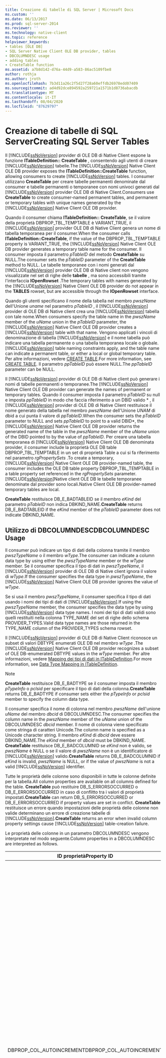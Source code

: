 ```yaml
---
title: Creazione di tabelle di SQL Server | Microsoft Docs
ms.custom: ''
ms.date: 06/13/2017
ms.prod: sql-server-2014
ms.reviewer: ''
ms.technology: native-client
ms.topic: reference
helpviewer_keywords:
- tables [OLE DB]
- SQL Server Native Client OLE DB provider, tables
- DBCOLUMNDESC usage
- adding tables
- CreateTable function
ms.assetid: a7b8d142-d76a-44d9-a583-86ac5109fbe8
author: rothja
ms.author: jroth
ms.openlocfilehash: 7b3d11a26c2f5d27f28a60effdb26978edd07409
ms.sourcegitcommit: ad4d92dce894592a259721a1571b1d8736abacdb
ms.translationtype: MT
ms.contentlocale: it-IT
ms.lasthandoff: 08/04/2020
ms.locfileid: "87629797"
---
```

# <a name="creating-sql-server-tables"></a><span data-ttu-id="2fa05-102">Creazione di tabelle di SQL Server</span><span class="sxs-lookup"><span data-stu-id="2fa05-102">Creating SQL Server Tables</span></span>
  <span data-ttu-id="2fa05-103">Il [!INCLUDE[ssNoVersion](../../includes/ssnoversion-md.md)] provider di OLE DB di Native Client espone la funzione **ITableDefinition:: CreateTable** , consentendo agli utenti di creare [!INCLUDE[ssNoVersion](../../includes/ssnoversion-md.md)] tabelle.</span><span class="sxs-lookup"><span data-stu-id="2fa05-103">The [!INCLUDE[ssNoVersion](../../includes/ssnoversion-md.md)] Native Client OLE DB provider exposes the **ITableDefinition::CreateTable** function, allowing consumers to create [!INCLUDE[ssNoVersion](../../includes/ssnoversion-md.md)] tables.</span></span> <span data-ttu-id="2fa05-104">I consumer utilizzano **CreateTable** per creare tabelle permanenti denominate dal consumer e tabelle permanenti o temporanee con nomi univoci generati dal [!INCLUDE[ssNoVersion](../../includes/ssnoversion-md.md)] provider OLE DB di Native Client.</span><span class="sxs-lookup"><span data-stu-id="2fa05-104">Consumers use **CreateTable** to create consumer-named permanent tables, and permanent or temporary tables with unique names generated by the [!INCLUDE[ssNoVersion](../../includes/ssnoversion-md.md)] Native Client OLE DB provider.</span></span>  
  
 <span data-ttu-id="2fa05-105">Quando il consumer chiama **ITableDefinition:: CreateTable**, se il valore della proprietà DBPROP_TBL_TEMPTABLE è VARIANT_TRUE, il [!INCLUDE[ssNoVersion](../../includes/ssnoversion-md.md)] provider OLE DB di Native Client genera un nome di tabella temporanea per il consumer.</span><span class="sxs-lookup"><span data-stu-id="2fa05-105">When the consumer calls **ITableDefinition::CreateTable**, if the value of the DBPROP_TBL_TEMPTABLE property is VARIANT_TRUE, the [!INCLUDE[ssNoVersion](../../includes/ssnoversion-md.md)] Native Client OLE DB provider generates a temporary table name for the consumer.</span></span> <span data-ttu-id="2fa05-106">Il consumer imposta il parametro *pTableID* del metodo **CreateTable** su NULL.</span><span class="sxs-lookup"><span data-stu-id="2fa05-106">The consumer sets the *pTableID* parameter of the **CreateTable** method to NULL.</span></span> <span data-ttu-id="2fa05-107">Le tabelle temporanee con i nomi generati dal [!INCLUDE[ssNoVersion](../../includes/ssnoversion-md.md)] provider OLE DB di Native client non vengono visualizzate nel set di righe delle **tabelle** , ma sono accessibili tramite l'interfaccia **IOpenRowset** .</span><span class="sxs-lookup"><span data-stu-id="2fa05-107">The temporary tables with names generated by the [!INCLUDE[ssNoVersion](../../includes/ssnoversion-md.md)] Native Client OLE DB provider do not appear in the **TABLES** rowset, but are accessible through the **IOpenRowset** interface.</span></span>  
  
 <span data-ttu-id="2fa05-108">Quando gli utenti specificano il nome della tabella nel membro *pwszName* dell'Unione *uname* nel parametro *pTableID* , il [!INCLUDE[ssNoVersion](../../includes/ssnoversion-md.md)] provider di OLE DB di Native client crea una [!INCLUDE[ssNoVersion](../../includes/ssnoversion-md.md)] tabella con tale nome.</span><span class="sxs-lookup"><span data-stu-id="2fa05-108">When consumers specify the table name in the *pwszName* member of the *uName* union in the *pTableID* parameter, the [!INCLUDE[ssNoVersion](../../includes/ssnoversion-md.md)] Native Client OLE DB provider creates a [!INCLUDE[ssNoVersion](../../includes/ssnoversion-md.md)] table with that name.</span></span> <span data-ttu-id="2fa05-109">Vengono applicati i vincoli di denominazione di tabella [!INCLUDE[ssNoVersion](../../includes/ssnoversion-md.md)] e il nome tabella può indicare una tabella permanente o una tabella temporanea locale o globale.</span><span class="sxs-lookup"><span data-stu-id="2fa05-109">[!INCLUDE[ssNoVersion](../../includes/ssnoversion-md.md)] table naming constraints apply, and the table name can indicate a permanent table, or either a local or global temporary table.</span></span> <span data-ttu-id="2fa05-110">Per altre informazioni, vedere [CREATE TABLE](/sql/t-sql/statements/create-table-transact-sql).</span><span class="sxs-lookup"><span data-stu-id="2fa05-110">For more information, see [CREATE TABLE](/sql/t-sql/statements/create-table-transact-sql).</span></span> <span data-ttu-id="2fa05-111">Il parametro *ppTableID* può essere NULL.</span><span class="sxs-lookup"><span data-stu-id="2fa05-111">The *ppTableID* parameter can be NULL.</span></span>  
  
 <span data-ttu-id="2fa05-112">Il [!INCLUDE[ssNoVersion](../../includes/ssnoversion-md.md)] provider di OLE DB di Native client può generare i nomi di tabelle permanenti o temporanee.</span><span class="sxs-lookup"><span data-stu-id="2fa05-112">The [!INCLUDE[ssNoVersion](../../includes/ssnoversion-md.md)] Native Client OLE DB provider can generate the names of permanent or temporary tables.</span></span> <span data-ttu-id="2fa05-113">Quando il consumer imposta il parametro *pTableID* su null e imposta *ppTableID* in modo che faccia riferimento a un DBID valido \* , il [!INCLUDE[ssNoVersion](../../includes/ssnoversion-md.md)] provider di OLE DB di Native Client restituisce il nome generato della tabella nel membro *pwszName* dell'Unione *UNAM* di dbid a cui punta il valore di *ppTableID*.</span><span class="sxs-lookup"><span data-stu-id="2fa05-113">When the consumer sets the *pTableID* parameter to NULL and sets *ppTableID* to point to a valid DBID\*, the [!INCLUDE[ssNoVersion](../../includes/ssnoversion-md.md)] Native Client OLE DB provider returns the generated name of the table in the *pwszName* member of the *uName* union of the DBID pointed to by the value of *ppTableID*.</span></span> <span data-ttu-id="2fa05-114">Per creare una tabella temporanea di [!INCLUDE[ssNoVersion](../../includes/ssnoversion-md.md)] Native Client OLE DB denominata provider, il consumer include la proprietà OLE DB table DBPROP_TBL_TEMPTABLE in un set di proprietà Table a cui si fa riferimento nel parametro *rgPropertySets* .</span><span class="sxs-lookup"><span data-stu-id="2fa05-114">To create a temporary, [!INCLUDE[ssNoVersion](../../includes/ssnoversion-md.md)] Native Client OLE DB provider-named table, the consumer includes the OLE DB table property DBPROP_TBL_TEMPTABLE in a table property set referenced in the *rgPropertySets* parameter.</span></span> [!INCLUDE[ssNoVersion](../../includes/ssnoversion-md.md)]<span data-ttu-id="2fa05-115">Native client OLE DB le tabelle temporanee denominate dal provider sono locali.</span><span class="sxs-lookup"><span data-stu-id="2fa05-115">Native Client OLE DB provider-named temporary tables are local.</span></span>  
  
 <span data-ttu-id="2fa05-116">**CreateTable** restituisce DB_E_BADTABLEID se il membro *eKind* del parametro *pTableID* non indica DBKIND_NAME.</span><span class="sxs-lookup"><span data-stu-id="2fa05-116">**CreateTable** returns DB_E_BADTABLEID if the *eKind* member of the *pTableID* parameter does not indicate DBKIND_NAME.</span></span>  
  
## <a name="dbcolumndesc-usage"></a><span data-ttu-id="2fa05-117">Utilizzo di DBCOLUMNDESC</span><span class="sxs-lookup"><span data-stu-id="2fa05-117">DBCOLUMNDESC Usage</span></span>  
 <span data-ttu-id="2fa05-118">Il consumer può indicare un tipo di dati della colonna tramite il membro *pwszTypeName* o il membro *wType*.</span><span class="sxs-lookup"><span data-stu-id="2fa05-118">The consumer can indicate a column data type by using either the *pwszTypeName* member or the *wType* member.</span></span> <span data-ttu-id="2fa05-119">Se il consumer specifica il tipo di dati in *pwszTypeName*, il [!INCLUDE[ssNoVersion](../../includes/ssnoversion-md.md)] provider di OLE DB di Native client ignora il valore di *wType*.</span><span class="sxs-lookup"><span data-stu-id="2fa05-119">If the consumer specifies the data type in *pwszTypeName*, the [!INCLUDE[ssNoVersion](../../includes/ssnoversion-md.md)] Native Client OLE DB provider ignores the value of *wType*.</span></span>  
  
 <span data-ttu-id="2fa05-120">Se si usa il membro *pwszTypeName*, il consumer specifica il tipo di dati usando i nomi dei tipi di dati di [!INCLUDE[ssNoVersion](../../includes/ssnoversion-md.md)].</span><span class="sxs-lookup"><span data-stu-id="2fa05-120">If using the *pwszTypeName* member, the consumer specifies the data type by using [!INCLUDE[ssNoVersion](../../includes/ssnoversion-md.md)] data type names.</span></span> <span data-ttu-id="2fa05-121">I nomi dei tipi di dati validi sono quelli restituiti nella colonna TYPE_NAME del set di righe dello schema PROVIDER_TYPES.</span><span class="sxs-lookup"><span data-stu-id="2fa05-121">Valid data type names are those returned in the TYPE_NAME column of the PROVIDER_TYPES schema rowset.</span></span>  
  
 <span data-ttu-id="2fa05-122">Il [!INCLUDE[ssNoVersion](../../includes/ssnoversion-md.md)] provider di OLE DB di Native Client riconosce un subset di valori DBTYPE enumerati OLE DB nel membro *wType* .</span><span class="sxs-lookup"><span data-stu-id="2fa05-122">The [!INCLUDE[ssNoVersion](../../includes/ssnoversion-md.md)] Native Client OLE DB provider recognizes a subset of OLE DB-enumerated DBTYPE values in the *wType* member.</span></span> <span data-ttu-id="2fa05-123">Per altre informazioni, vedere [Mapping dei tipi di dati in ITableDefinition](../../relational-databases/native-client-ole-db-data-types/data-type-mapping-in-itabledefinition.md).</span><span class="sxs-lookup"><span data-stu-id="2fa05-123">For more information, see [Data Type Mapping in ITableDefinition](../../relational-databases/native-client-ole-db-data-types/data-type-mapping-in-itabledefinition.md).</span></span>  
  
> [!NOTE]  
>  <span data-ttu-id="2fa05-124">**CreateTable** restituisce DB_E_BADTYPE se il consumer imposta il membro *pTypeInfo* o *pclsid* per specificare il tipo di dati della colonna.</span><span class="sxs-lookup"><span data-stu-id="2fa05-124">**CreateTable** returns DB_E_BADTYPE if consumer sets either the *pTypeInfo* or *pclsid* member to specify the column data type.</span></span>  
  
 <span data-ttu-id="2fa05-125">Il consumer specifica il nome di colonna nel membro *pwszName* dell'unione *uName* del membro *dbcid* di DBCOLUMNDESC.</span><span class="sxs-lookup"><span data-stu-id="2fa05-125">The consumer specifies the column name in the *pwszName* member of the *uName* union of the DBCOLUMNDESC *dbcid* member.</span></span> <span data-ttu-id="2fa05-126">Il nome di colonna viene specificato come stringa di caratteri Unicode.</span><span class="sxs-lookup"><span data-stu-id="2fa05-126">The column name is specified as a Unicode character string.</span></span> <span data-ttu-id="2fa05-127">Il membro *eKind* di *dbcid* deve essere DBKIND_NAME.</span><span class="sxs-lookup"><span data-stu-id="2fa05-127">The *eKind* member of *dbcid* must be DBKIND_NAME.</span></span> <span data-ttu-id="2fa05-128">**CreateTable** restituisce DB_E_BADCOLUMNID se *eKind* non è valido, se *pwszName* è NULL o se il valore di *pwszName* non è un identificatore di [!INCLUDE[ssNoVersion](../../includes/ssnoversion-md.md)] valido.</span><span class="sxs-lookup"><span data-stu-id="2fa05-128">**CreateTable** returns DB_E_BADCOLUMNID if *eKind* is invalid, *pwszName* is NULL, or if the value of *pwszName* is not a valid [!INCLUDE[ssNoVersion](../../includes/ssnoversion-md.md)] identifier.</span></span>  
  
 <span data-ttu-id="2fa05-129">Tutte le proprietà delle colonne sono disponibili in tutte le colonne definite per la tabella.</span><span class="sxs-lookup"><span data-stu-id="2fa05-129">All column properties are available on all columns defined for the table.</span></span> <span data-ttu-id="2fa05-130">**CreateTable** può restituire DB_S_ERRORSOCCURRED o DB_E_ERRORSOCCURRED in caso di conflitto tra i valori di proprietà impostati.</span><span class="sxs-lookup"><span data-stu-id="2fa05-130">**CreateTable** can return DB_S_ERRORSOCCURRED or DB_E_ERRORSOCCURRED if property values are set in conflict.</span></span> <span data-ttu-id="2fa05-131">**CreateTable** restituisce un errore quando impostazioni delle proprietà delle colonne non valide determinano un errore di creazione tabelle di [!INCLUDE[ssNoVersion](../../includes/ssnoversion-md.md)].</span><span class="sxs-lookup"><span data-stu-id="2fa05-131">**CreateTable** returns an error when invalid column property settings cause [!INCLUDE[ssNoVersion](../../includes/ssnoversion-md.md)] table-creation failure.</span></span>  
  
 <span data-ttu-id="2fa05-132">Le proprietà delle colonne in un parametro DBCOLUMNDESC vengono interpretate nel modo seguente.</span><span class="sxs-lookup"><span data-stu-id="2fa05-132">Column properties in a DBCOLUMNDESC are interpreted as follows.</span></span>  
  
|<span data-ttu-id="2fa05-133">ID proprietà</span><span class="sxs-lookup"><span data-stu-id="2fa05-133">Property ID</span></span>|<span data-ttu-id="2fa05-134">Descrizione</span><span class="sxs-lookup"><span data-stu-id="2fa05-134">Description</span></span>|  
|-----------------|-----------------|  
|<span data-ttu-id="2fa05-135">DBPROP_COL_AUTOINCREMENT</span><span class="sxs-lookup"><span data-stu-id="2fa05-135">DBPROP_COL_AUTOINCREMENT</span></span>|<span data-ttu-id="2fa05-136">R/W (L/S): Lettura/Scrittura</span><span class="sxs-lookup"><span data-stu-id="2fa05-136">R/W: Read/write</span></span><br /><br /> <span data-ttu-id="2fa05-137">Impostazione predefinita: VARIANT_FALSE Descrizione: imposta la proprietà Identity nella colonna creata.</span><span class="sxs-lookup"><span data-stu-id="2fa05-137">Default: VARIANT_FALSE Description: Sets the identity property on the column created.</span></span> <span data-ttu-id="2fa05-138">Per [!INCLUDE[ssNoVersion](../../includes/ssnoversion-md.md)], la proprietà Identity è valida per una singola colonna all'interno di una tabella.</span><span class="sxs-lookup"><span data-stu-id="2fa05-138">For [!INCLUDE[ssNoVersion](../../includes/ssnoversion-md.md)], the identity property is valid for a single column within a table.</span></span> <span data-ttu-id="2fa05-139">Se si imposta la proprietà su VARIANT_TRUE per più di una singola colonna, viene generato un errore quando il [!INCLUDE[ssNoVersion](../../includes/ssnoversion-md.md)] provider OLE DB di Native client tenta di creare la tabella nel server.</span><span class="sxs-lookup"><span data-stu-id="2fa05-139">Setting the property to VARIANT_TRUE for more than a single column generates an error when the [!INCLUDE[ssNoVersion](../../includes/ssnoversion-md.md)] Native Client OLE DB provider attempts to create the table on the server.</span></span><br /><br /> <span data-ttu-id="2fa05-140">La proprietà Identity di [!INCLUDE[ssNoVersion](../../includes/ssnoversion-md.md)] è valida solo per i tipi **integer**, **numeric** e **decimal** quando la scala è 0.</span><span class="sxs-lookup"><span data-stu-id="2fa05-140">The [!INCLUDE[ssNoVersion](../../includes/ssnoversion-md.md)] identity property is only valid for the **integer**, **numeric**, and **decimal** types when the scale is 0.</span></span> <span data-ttu-id="2fa05-141">Se si imposta la proprietà su VARIANT_TRUE su una colonna di qualsiasi altro tipo di dati, viene generato un errore quando il [!INCLUDE[ssNoVersion](../../includes/ssnoversion-md.md)] provider OLE DB di Native client tenta di creare la tabella nel server.</span><span class="sxs-lookup"><span data-stu-id="2fa05-141">Setting the property to VARIANT_TRUE on a column of any other data type generates an error when the [!INCLUDE[ssNoVersion](../../includes/ssnoversion-md.md)] Native Client OLE DB provider attempts to create the table on the server.</span></span><br /><br /> <span data-ttu-id="2fa05-142">Il [!INCLUDE[ssNoVersion](../../includes/ssnoversion-md.md)] provider di OLE DB di Native Client restituisce DB_S_ERRORSOCCURRED quando DBPROP_COL_AUTOINCREMENT e DBPROP_COL_NULLABLE sono entrambi VARIANT_TRUE e il *dwOption* di DBPROP_COL_NULLABLE non è DBPROPOPTIONS_REQUIRED.</span><span class="sxs-lookup"><span data-stu-id="2fa05-142">The [!INCLUDE[ssNoVersion](../../includes/ssnoversion-md.md)] Native Client OLE DB provider returns DB_S_ERRORSOCCURRED when DBPROP_COL_AUTOINCREMENT and DBPROP_COL_NULLABLE are both VARIANT_TRUE and the *dwOption* of DBPROP_COL_NULLABLE is not DBPROPOPTIONS_REQUIRED.</span></span> <span data-ttu-id="2fa05-143">DB_E_ERRORSOCCURRED viene restituito quando DBPROP_COL_AUTOINCREMENT e DBPROP_COL_NULLABLE sono entrambe VARIANT_TRUE e il membro *dwOption* di DBPROP_COL_NULLABLE è uguale a DBPROPOPTIONS_REQUIRED.</span><span class="sxs-lookup"><span data-stu-id="2fa05-143">DB_E_ERRORSOCCURRED is returned when DBPROP_COL_AUTOINCREMENT and DBPROP_COL_NULLABLE are both VARIANT_TRUE and the *dwOption* of DBPROP_COL_NULLABLE equals DBPROPOPTIONS_REQUIRED.</span></span> <span data-ttu-id="2fa05-144">La colonna viene definita con la proprietà Identity di [!INCLUDE[ssNoVersion](../../includes/ssnoversion-md.md)] e il membro *dwStatus* di DBPROP_COL_NULLABLE viene impostato su DBPROPSTATUS_CONFLICTING.</span><span class="sxs-lookup"><span data-stu-id="2fa05-144">The column is defined with the [!INCLUDE[ssNoVersion](../../includes/ssnoversion-md.md)] identity property and the DBPROP_COL_NULLABLE *dwStatus* member is set to DBPROPSTATUS_CONFLICTING.</span></span>|  
|<span data-ttu-id="2fa05-145">DBPROP_COL_DEFAULT</span><span class="sxs-lookup"><span data-stu-id="2fa05-145">DBPROP_COL_DEFAULT</span></span>|<span data-ttu-id="2fa05-146">R/W (L/S): Lettura/Scrittura</span><span class="sxs-lookup"><span data-stu-id="2fa05-146">R/W: Read/write</span></span><br /><br /> <span data-ttu-id="2fa05-147">Impostazione predefinita: nessuna</span><span class="sxs-lookup"><span data-stu-id="2fa05-147">Default: None</span></span><br /><br /> <span data-ttu-id="2fa05-148">Descrizione: crea un vincolo DEFAULT di [!INCLUDE[ssNoVersion](../../includes/ssnoversion-md.md)] per la colonna.</span><span class="sxs-lookup"><span data-stu-id="2fa05-148">Description: Creates a [!INCLUDE[ssNoVersion](../../includes/ssnoversion-md.md)] DEFAULT constraint for the column.</span></span><br /><br /> <span data-ttu-id="2fa05-149">Il membro *vValue* di DBPROP può essere uno qualsiasi di diversi tipi.</span><span class="sxs-lookup"><span data-stu-id="2fa05-149">The *vValue* DBPROP member can be any of a number of types.</span></span> <span data-ttu-id="2fa05-150">Il membro *vValue.vt* deve specificare un tipo compatibile con il tipo di dati della colonna.</span><span class="sxs-lookup"><span data-stu-id="2fa05-150">The *vValue.vt* member should specify a type compatible with the data type of the column.</span></span> <span data-ttu-id="2fa05-151">La definizione di BSTR N/A come valore predefinito per una colonna definita come DBTYPE_WSTR rappresenta una corrispondenza compatibile.</span><span class="sxs-lookup"><span data-stu-id="2fa05-151">For example, defining BSTR N/A as the default value for a column defined as DBTYPE_WSTR is a compatible match.</span></span> <span data-ttu-id="2fa05-152">La definizione dello stesso valore predefinito in una colonna definita come DBTYPE_R8 genera un errore quando il [!INCLUDE[ssNoVersion](../../includes/ssnoversion-md.md)] provider OLE DB di Native client tenta di creare la tabella nel server.</span><span class="sxs-lookup"><span data-stu-id="2fa05-152">Defining the same default on a column defined as DBTYPE_R8 generates an error when the [!INCLUDE[ssNoVersion](../../includes/ssnoversion-md.md)] Native Client OLE DB provider attempts to create the table on the server.</span></span>|  
|<span data-ttu-id="2fa05-153">DBPROP_COL_DESCRIPTION</span><span class="sxs-lookup"><span data-stu-id="2fa05-153">DBPROP_COL_DESCRIPTION</span></span>|<span data-ttu-id="2fa05-154">R/W (L/S): Lettura/Scrittura</span><span class="sxs-lookup"><span data-stu-id="2fa05-154">R/W: Read/write</span></span><br /><br /> <span data-ttu-id="2fa05-155">Impostazione predefinita: nessuna</span><span class="sxs-lookup"><span data-stu-id="2fa05-155">Default: None</span></span><br /><br /> <span data-ttu-id="2fa05-156">Descrizione: la proprietà della colonna DBPROP_COL_DESCRIPTION non è implementata dal [!INCLUDE[ssNoVersion](../../includes/ssnoversion-md.md)] provider OLE DB di Native Client.</span><span class="sxs-lookup"><span data-stu-id="2fa05-156">Description: The DBPROP_COL_DESCRIPTION column property is not implemented by the [!INCLUDE[ssNoVersion](../../includes/ssnoversion-md.md)] Native Client OLE DB provider.</span></span><br /><br /> <span data-ttu-id="2fa05-157">Il membro *dwStatus* della struttura DBPROP restituisce DBPROPSTATUS_NOTSUPPORTED quando il consumer tenta di scrivere il valore della proprietà.</span><span class="sxs-lookup"><span data-stu-id="2fa05-157">The *dwStatus* member of the DBPROP structure returns DBPROPSTATUS_NOTSUPPORTED when the consumer attempts to write the property value.</span></span><br /><br /> <span data-ttu-id="2fa05-158">L'impostazione della proprietà non costituisce un errore irreversibile per il [!INCLUDE[ssNoVersion](../../includes/ssnoversion-md.md)] provider di OLE DB di Native Client.</span><span class="sxs-lookup"><span data-stu-id="2fa05-158">Setting the property does not constitute a fatal error for the [!INCLUDE[ssNoVersion](../../includes/ssnoversion-md.md)] Native Client OLE DB provider.</span></span> <span data-ttu-id="2fa05-159">Se tutti gli altri valori di parametro sono validi, viene creata la tabella di [!INCLUDE[ssNoVersion](../../includes/ssnoversion-md.md)].</span><span class="sxs-lookup"><span data-stu-id="2fa05-159">If all other parameter values are valid, the [!INCLUDE[ssNoVersion](../../includes/ssnoversion-md.md)] table is created.</span></span>|  
|<span data-ttu-id="2fa05-160">DBPROP_COL_FIXEDLENGTH</span><span class="sxs-lookup"><span data-stu-id="2fa05-160">DBPROP_COL_FIXEDLENGTH</span></span>|<span data-ttu-id="2fa05-161">R/W (L/S): Lettura/Scrittura</span><span class="sxs-lookup"><span data-stu-id="2fa05-161">R/W: Read/write</span></span><br /><br /> <span data-ttu-id="2fa05-162">Predefinito: VARIANT_FALSE</span><span class="sxs-lookup"><span data-stu-id="2fa05-162">Default: VARIANT_FALSE</span></span><br /><br /> <span data-ttu-id="2fa05-163">Descrizione: il [!INCLUDE[ssNoVersion](../../includes/ssnoversion-md.md)] provider di OLE DB di Native client utilizza DBPROP_COL_FIXEDLENGTH per determinare il mapping dei tipi di dati quando il consumer definisce il tipo di dati di una colonna utilizzando il membro *WTYPE* di DBCOLUMNDESC.</span><span class="sxs-lookup"><span data-stu-id="2fa05-163">Description: The [!INCLUDE[ssNoVersion](../../includes/ssnoversion-md.md)] Native Client OLE DB provider uses DBPROP_COL_FIXEDLENGTH to determine data type-mapping when the consumer defines a column's data type by using the *wType* member of the DBCOLUMNDESC.</span></span> <span data-ttu-id="2fa05-164">Per altre informazioni, vedere [Mapping dei tipi di dati in ITableDefinition](../../relational-databases/native-client-ole-db-data-types/data-type-mapping-in-itabledefinition.md).</span><span class="sxs-lookup"><span data-stu-id="2fa05-164">For more information, see [Data Type Mapping in ITableDefinition](../../relational-databases/native-client-ole-db-data-types/data-type-mapping-in-itabledefinition.md).</span></span>|  
|<span data-ttu-id="2fa05-165">DBPROP_COL_NULLABLE</span><span class="sxs-lookup"><span data-stu-id="2fa05-165">DBPROP_COL_NULLABLE</span></span>|<span data-ttu-id="2fa05-166">R/W (L/S): Lettura/Scrittura</span><span class="sxs-lookup"><span data-stu-id="2fa05-166">R/W: Read/write</span></span><br /><br /> <span data-ttu-id="2fa05-167">Impostazione predefinita: nessuna</span><span class="sxs-lookup"><span data-stu-id="2fa05-167">Default: None</span></span><br /><br /> <span data-ttu-id="2fa05-168">Descrizione: quando si crea la tabella, il [!INCLUDE[ssNoVersion](../../includes/ssnoversion-md.md)] provider di OLE DB di Native client indica se la colonna deve accettare valori null se la proprietà è impostata.</span><span class="sxs-lookup"><span data-stu-id="2fa05-168">Description: When creating the table, the [!INCLUDE[ssNoVersion](../../includes/ssnoversion-md.md)] Native Client OLE DB provider indicates whether the column should accept null values if the property is set.</span></span> <span data-ttu-id="2fa05-169">Quando la proprietà non è impostata, la possibilità di accettare valori NULL per la colonna è determinata dall'opzione di database predefinita ANSI_NULLS di [!INCLUDE[ssNoVersion](../../includes/ssnoversion-md.md)].</span><span class="sxs-lookup"><span data-stu-id="2fa05-169">When the property is not set, the ability of the column to accept NULL as a value is determined by the [!INCLUDE[ssNoVersion](../../includes/ssnoversion-md.md)] ANSI_NULLS default database option.</span></span><br /><br /> <span data-ttu-id="2fa05-170">Il [!INCLUDE[ssNoVersion](../../includes/ssnoversion-md.md)] provider di OLE DB di Native Client è un provider conforme a ISO.</span><span class="sxs-lookup"><span data-stu-id="2fa05-170">The [!INCLUDE[ssNoVersion](../../includes/ssnoversion-md.md)] Native Client OLE DB provider is an ISO-compliant provider.</span></span> <span data-ttu-id="2fa05-171">Le sessioni connesse adottano comportamenti ISO.</span><span class="sxs-lookup"><span data-stu-id="2fa05-171">Connected sessions exhibit ISO behaviors.</span></span> <span data-ttu-id="2fa05-172">Se il consumer non imposta DBPROP_COL_NULLABLE, le colonne accettano valori Null.</span><span class="sxs-lookup"><span data-stu-id="2fa05-172">If the consumer does not set DBPROP_COL_NULLABLE, columns accept null values.</span></span>|  
|<span data-ttu-id="2fa05-173">DBPROP_COL_PRIMARYKEY</span><span class="sxs-lookup"><span data-stu-id="2fa05-173">DBPROP_COL_PRIMARYKEY</span></span>|<span data-ttu-id="2fa05-174">R/W (L/S): Lettura/Scrittura</span><span class="sxs-lookup"><span data-stu-id="2fa05-174">R/W: Read/write</span></span><br /><br /> <span data-ttu-id="2fa05-175">Impostazione predefinita: VARIANT_FALSE Descrizione: quando VARIANT_TRUE, il [!INCLUDE[ssNoVersion](../../includes/ssnoversion-md.md)] provider di OLE DB di Native client crea la colonna con un vincolo PRIMARY KEY.</span><span class="sxs-lookup"><span data-stu-id="2fa05-175">Default: VARIANT_FALSE Description: When VARIANT_TRUE, the [!INCLUDE[ssNoVersion](../../includes/ssnoversion-md.md)] Native Client OLE DB provider creates the column with a PRIMARY KEY constraint.</span></span><br /><br /> <span data-ttu-id="2fa05-176">Se definita come proprietà della colonna, solo una singola colonna può determinare il vincolo.</span><span class="sxs-lookup"><span data-stu-id="2fa05-176">When defined as a column property, only a single column can determine the constraint.</span></span> <span data-ttu-id="2fa05-177">L'impostazione della proprietà VARIANT_TRUE per più di una singola colonna restituisce un errore quando il [!INCLUDE[ssNoVersion](../../includes/ssnoversion-md.md)] provider di OLE DB di Native client tenta di creare la [!INCLUDE[ssNoVersion](../../includes/ssnoversion-md.md)] tabella.</span><span class="sxs-lookup"><span data-stu-id="2fa05-177">Setting the property VARIANT_TRUE for more than a single column returns an error when the [!INCLUDE[ssNoVersion](../../includes/ssnoversion-md.md)] Native Client OLE DB provider attempts to create the [!INCLUDE[ssNoVersion](../../includes/ssnoversion-md.md)] table.</span></span><br /><br /> <span data-ttu-id="2fa05-178">Nota: il consumer può usare **IIndexDefinition::CreateIndex** per creare un vincolo PRIMARY KEY in due o più colonne.</span><span class="sxs-lookup"><span data-stu-id="2fa05-178">Note: The consumer can use **IIndexDefinition::CreateIndex** to create a PRIMARY KEY constraint on two or more columns.</span></span><br /><br /> <span data-ttu-id="2fa05-179">Il [!INCLUDE[ssNoVersion](../../includes/ssnoversion-md.md)] provider di OLE DB di Native Client restituisce DB_S_ERRORSOCCURRED quando DBPROP_COL_PRIMARYKEY e DBPROP_COL_UNIQUE sono entrambi VARIANT_TRUE e il *dwOption* di DBPROP_COL_UNIQUE non è DBPROPOPTIONS_REQUIRED.</span><span class="sxs-lookup"><span data-stu-id="2fa05-179">The [!INCLUDE[ssNoVersion](../../includes/ssnoversion-md.md)] Native Client OLE DB provider returns DB_S_ERRORSOCCURRED when DBPROP_COL_PRIMARYKEY and DBPROP_COL_UNIQUE are both VARIANT_TRUE and the *dwOption* of DBPROP_COL_UNIQUE is not DBPROPOPTIONS_REQUIRED.</span></span><br /><br /> <span data-ttu-id="2fa05-180">DB_E_ERRORSOCCURRED viene restituito quando DBPROP_COL_PRIMARYKEY e DBPROP_COL_UNIQUE sono entrambe VARIANT_TRUE e il membro *dwOption* di DBPROP_COL_UNIQUE è uguale a DBPROPOPTIONS_REQUIRED.</span><span class="sxs-lookup"><span data-stu-id="2fa05-180">DB_E_ERRORSOCCURRED is returned when DBPROP_COL_PRIMARYKEY and DBPROP_COL_UNIQUE are both VARIANT_TRUE and the *dwOption* of DBPROP_COL_UNIQUE equals DBPROPOPTIONS_REQUIRED.</span></span> <span data-ttu-id="2fa05-181">La colonna viene definita con la proprietà Identity di [!INCLUDE[ssNoVersion](../../includes/ssnoversion-md.md)] e il membro *dwStatus* di DBPROP_COL_PRIMARYKEY viene impostato su DBPROPSTATUS_CONFLICTING.</span><span class="sxs-lookup"><span data-stu-id="2fa05-181">The column is defined with the [!INCLUDE[ssNoVersion](../../includes/ssnoversion-md.md)] identity property and the DBPROP_COL_PRIMARYKEY *dwStatus* member is set to DBPROPSTATUS_CONFLICTING.</span></span><br /><br /> <span data-ttu-id="2fa05-182">Il [!INCLUDE[ssNoVersion](../../includes/ssnoversion-md.md)] provider di OLE DB di Native Client restituisce un errore quando DBPROP_COL_PRIMARYKEY e DBPROP_COL_NULLABLE sono entrambi VARIANT_TRUE.</span><span class="sxs-lookup"><span data-stu-id="2fa05-182">The [!INCLUDE[ssNoVersion](../../includes/ssnoversion-md.md)] Native Client OLE DB provider returns an error when DBPROP_COL_PRIMARYKEY and DBPROP_COL_NULLABLE are both VARIANT_TRUE.</span></span><br /><br /> <span data-ttu-id="2fa05-183">Il [!INCLUDE[ssNoVersion](../../includes/ssnoversion-md.md)] provider di OLE DB di Native Client restituisce un errore da [!INCLUDE[ssNoVersion](../../includes/ssnoversion-md.md)] quando il consumer tenta di creare un vincolo PRIMARY KEY in una colonna con tipo di dati non valido [!INCLUDE[ssNoVersion](../../includes/ssnoversion-md.md)] .</span><span class="sxs-lookup"><span data-stu-id="2fa05-183">The [!INCLUDE[ssNoVersion](../../includes/ssnoversion-md.md)] Native Client OLE DB provider returns an error from [!INCLUDE[ssNoVersion](../../includes/ssnoversion-md.md)] when the consumer attempts to create a PRIMARY KEY constraint on a column of invalid [!INCLUDE[ssNoVersion](../../includes/ssnoversion-md.md)] data type.</span></span> <span data-ttu-id="2fa05-184">Non è possibile definire vincoli PRIMARY KEY in colonne create con i tipi di dati **bit**, **text**, **ntext** e **image** di [!INCLUDE[ssNoVersion](../../includes/ssnoversion-md.md)].</span><span class="sxs-lookup"><span data-stu-id="2fa05-184">PRIMARY KEY constraints cannot be defined on columns created with the [!INCLUDE[ssNoVersion](../../includes/ssnoversion-md.md)] data types **bit**, **text**, **ntext**, and **image**.</span></span>|  
|<span data-ttu-id="2fa05-185">DBPROP_COL_UNIQUE</span><span class="sxs-lookup"><span data-stu-id="2fa05-185">DBPROP_COL_UNIQUE</span></span>|<span data-ttu-id="2fa05-186">R/W (L/S): Lettura/Scrittura</span><span class="sxs-lookup"><span data-stu-id="2fa05-186">R/W: Read/write</span></span><br /><br /> <span data-ttu-id="2fa05-187">Impostazione predefinita: VARIANT_FALSE Descrizione: applica un vincolo UNIQUE di [!INCLUDE[ssNoVersion](../../includes/ssnoversion-md.md)] alla colonna.</span><span class="sxs-lookup"><span data-stu-id="2fa05-187">Default: VARIANT_FALSE Description: Applies a [!INCLUDE[ssNoVersion](../../includes/ssnoversion-md.md)] UNIQUE constraint to the column.</span></span><br /><br /> <span data-ttu-id="2fa05-188">Se è definita come proprietà della colonna, il vincolo viene applicato solo a una singola colonna.</span><span class="sxs-lookup"><span data-stu-id="2fa05-188">When defined as a column property, the constraint is applied on a single column only.</span></span> <span data-ttu-id="2fa05-189">Il consumer può usare **IIndexDefinition::CreateIndex** per applicare un vincolo UNIQUE nei valori combinati di due o più colonne.</span><span class="sxs-lookup"><span data-stu-id="2fa05-189">The consumer can use **IIndexDefinition::CreateIndex** to apply a UNIQUE constraint on the combined values of two or more columns.</span></span><br /><br /> <span data-ttu-id="2fa05-190">Il [!INCLUDE[ssNoVersion](../../includes/ssnoversion-md.md)] provider di OLE DB di Native Client restituisce DB_S_ERRORSOCCURRED quando DBPROP_COL_PRIMARYKEY e DBPROP_COL_UNIQUE sono entrambi VARIANT_TRUE e *dwOption* non è DBPROPOPTIONS_REQUIRED.</span><span class="sxs-lookup"><span data-stu-id="2fa05-190">The [!INCLUDE[ssNoVersion](../../includes/ssnoversion-md.md)] Native Client OLE DB provider returns DB_S_ERRORSOCCURRED when DBPROP_COL_PRIMARYKEY and DBPROP_COL_UNIQUE are both VARIANT_TRUE and *dwOption* is not DBPROPOPTIONS_REQUIRED.</span></span><br /><br /> <span data-ttu-id="2fa05-191">DB_E_ERRORSOCCURRED viene restituito quando DBPROP_COL_PRIMARYKEY e DBPROP_COL_UNIQUE sono entrambe VARIANT_TRUE e *dwOption* è uguale a DBPROPOPTIONS_REQUIRED.</span><span class="sxs-lookup"><span data-stu-id="2fa05-191">DB_E_ERRORSOCCURRED is returned when DBPROP_COL_PRIMARYKEY and DBPROP_COL_UNIQUE are both VARIANT_TRUE and *dwOption* equals DBPROPOPTIONS_REQUIRED.</span></span> <span data-ttu-id="2fa05-192">La colonna viene definita con la proprietà Identity di [!INCLUDE[ssNoVersion](../../includes/ssnoversion-md.md)] e il membro *dwStatus* di DBPROP_COL_PRIMARYKEY viene impostato su DBPROPSTATUS_CONFLICTING.</span><span class="sxs-lookup"><span data-stu-id="2fa05-192">The column is defined with the [!INCLUDE[ssNoVersion](../../includes/ssnoversion-md.md)] identity property and the DBPROP_COL_PRIMARYKEY *dwStatus* member is set to DBPROPSTATUS_CONFLICTING.</span></span><br /><br /> <span data-ttu-id="2fa05-193">Il [!INCLUDE[ssNoVersion](../../includes/ssnoversion-md.md)] provider di OLE DB di Native Client restituisce DB_S_ERRORSOCCURRED quando DBPROP_COL_NULLABLE e DBPROP_COL_UNIQUE sono entrambi VARIANT_TRUE e *dwOption* non è DBPROPOPTIONS_REQUIRED.</span><span class="sxs-lookup"><span data-stu-id="2fa05-193">The [!INCLUDE[ssNoVersion](../../includes/ssnoversion-md.md)] Native Client OLE DB provider returns DB_S_ERRORSOCCURRED when DBPROP_COL_NULLABLE and DBPROP_COL_UNIQUE are both VARIANT_TRUE and *dwOption* is not DBPROPOPTIONS_REQUIRED.</span></span><br /><br /> <span data-ttu-id="2fa05-194">DB_E_ERRORSOCCURRED viene restituito quando DBPROP_COL_NULLABLE e DBPROP_COL_UNIQUE sono entrambe VARIANT_TRUE e *dwOption* è uguale a DBPROPOPTIONS_REQUIRED.</span><span class="sxs-lookup"><span data-stu-id="2fa05-194">DB_E_ERRORSOCCURRED is returned when DBPROP_COL_NULLABLE and DBPROP_COL_UNIQUE are both VARIANT_TRUE and *dwOption* equals DBPROPOPTIONS_REQUIRED.</span></span> <span data-ttu-id="2fa05-195">La colonna viene definita con la proprietà Identity di [!INCLUDE[ssNoVersion](../../includes/ssnoversion-md.md)] e il membro *dwStatus* di DBPROP_COL_NULLABLE viene impostato su DBPROPSTATUS_CONFLICTING.</span><span class="sxs-lookup"><span data-stu-id="2fa05-195">The column is defined with the [!INCLUDE[ssNoVersion](../../includes/ssnoversion-md.md)] identity property and the DBPROP_COL_NULLABLE *dwStatus* member is set to DBPROPSTATUS_CONFLICTING.</span></span><br /><br /> <span data-ttu-id="2fa05-196">Il [!INCLUDE[ssNoVersion](../../includes/ssnoversion-md.md)] provider di OLE DB di Native Client restituisce un errore da [!INCLUDE[ssNoVersion](../../includes/ssnoversion-md.md)] quando il consumer tenta di creare un vincolo UNIQUE in una colonna con tipo di dati non valido [!INCLUDE[ssNoVersion](../../includes/ssnoversion-md.md)] .</span><span class="sxs-lookup"><span data-stu-id="2fa05-196">The [!INCLUDE[ssNoVersion](../../includes/ssnoversion-md.md)] Native Client OLE DB provider returns an error from [!INCLUDE[ssNoVersion](../../includes/ssnoversion-md.md)] when the consumer attempts to create a UNIQUE constraint on a column of invalid [!INCLUDE[ssNoVersion](../../includes/ssnoversion-md.md)] data type.</span></span> <span data-ttu-id="2fa05-197">Non è possibile definire vincoli UNIQUE in colonne create con il tipo di dati  **bit** di [!INCLUDE[ssNoVersion](../../includes/ssnoversion-md.md)].</span><span class="sxs-lookup"><span data-stu-id="2fa05-197">UNIQUE constraints cannot be defined on columns created with the [!INCLUDE[ssNoVersion](../../includes/ssnoversion-md.md)] **bit** data type.</span></span>|  
  
 <span data-ttu-id="2fa05-198">Quando il consumer chiama **ITableDefinition:: CreateTable**, il [!INCLUDE[ssNoVersion](../../includes/ssnoversion-md.md)] provider di OLE DB di Native Client interpreta le proprietà della tabella come indicato di seguito.</span><span class="sxs-lookup"><span data-stu-id="2fa05-198">When the consumer calls **ITableDefinition::CreateTable**, the [!INCLUDE[ssNoVersion](../../includes/ssnoversion-md.md)] Native Client OLE DB provider interprets table properties as follows.</span></span>  
  
|<span data-ttu-id="2fa05-199">ID proprietà</span><span class="sxs-lookup"><span data-stu-id="2fa05-199">Property ID</span></span>|<span data-ttu-id="2fa05-200">Descrizione</span><span class="sxs-lookup"><span data-stu-id="2fa05-200">Description</span></span>|  
|-----------------|-----------------|  
|<span data-ttu-id="2fa05-201">DBPROP_TBL_TEMPTABLE</span><span class="sxs-lookup"><span data-stu-id="2fa05-201">DBPROP_TBL_TEMPTABLE</span></span>|<span data-ttu-id="2fa05-202">R/W (L/S): Lettura/Scrittura</span><span class="sxs-lookup"><span data-stu-id="2fa05-202">R/W: Read/write</span></span><br /><br /> <span data-ttu-id="2fa05-203">Impostazione predefinita: VARIANT_FALSE Descrizione: per impostazione predefinita, il [!INCLUDE[ssNoVersion](../../includes/ssnoversion-md.md)] provider OLE DB di Native client crea tabelle denominate dal consumer.</span><span class="sxs-lookup"><span data-stu-id="2fa05-203">Default: VARIANT_FALSE Description: By default, the [!INCLUDE[ssNoVersion](../../includes/ssnoversion-md.md)] Native Client OLE DB provider creates tables named by the consumer.</span></span> <span data-ttu-id="2fa05-204">Quando VARIANT_TRUE, il [!INCLUDE[ssNoVersion](../../includes/ssnoversion-md.md)] provider di OLE DB di Native Client genera un nome di tabella temporanea per il consumer.</span><span class="sxs-lookup"><span data-stu-id="2fa05-204">When VARIANT_TRUE, The [!INCLUDE[ssNoVersion](../../includes/ssnoversion-md.md)] Native Client OLE DB provider generates a temporary table name for the consumer.</span></span> <span data-ttu-id="2fa05-205">Il consumer imposta il parametro *pTableID* di **CreateTable** su NULL.</span><span class="sxs-lookup"><span data-stu-id="2fa05-205">The consumer sets the *pTableID* parameter of **CreateTable** to NULL.</span></span> <span data-ttu-id="2fa05-206">Il parametro *ppTableID* deve contenere un puntatore valido.</span><span class="sxs-lookup"><span data-stu-id="2fa05-206">The *ppTableID* parameter must contain a valid pointer.</span></span>|  
  
 <span data-ttu-id="2fa05-207">Se il consumer richiede l'apertura di un set di righe in una tabella creata correttamente, il [!INCLUDE[ssNoVersion](../../includes/ssnoversion-md.md)] provider di OLE DB di Native Client apre un set di righe supportato dal cursore.</span><span class="sxs-lookup"><span data-stu-id="2fa05-207">If the consumer requests that a rowset be opened on a successfully created table, the [!INCLUDE[ssNoVersion](../../includes/ssnoversion-md.md)] Native Client OLE DB provider opens a cursor-supported rowset.</span></span> <span data-ttu-id="2fa05-208">Qualsiasi proprietà del set di righe può essere indicata nei set di proprietà passati.</span><span class="sxs-lookup"><span data-stu-id="2fa05-208">Any rowset properties can be indicated in the property sets passed.</span></span>  
  
 <span data-ttu-id="2fa05-209">In questo esempio viene creata una tabella di [!INCLUDE[ssNoVersion](../../includes/ssnoversion-md.md)].</span><span class="sxs-lookup"><span data-stu-id="2fa05-209">This example creates a [!INCLUDE[ssNoVersion](../../includes/ssnoversion-md.md)] table.</span></span>  
  
```  
// This CREATE TABLE statement shows the details of the table created by   
// the following example code.  
//  
// CREATE TABLE OrderDetails  
// (  
//    OrderID      int      NOT NULL  
//    ProductID   int      NOT NULL  
//    CONSTRAINT PK_OrderDetails  
//         PRIMARY KEY CLUSTERED (OrderID, ProductID),  
//    UnitPrice   money      NOT NULL,  
//    Quantity   int      NOT NULL,  
//    Discount   decimal(2,2)   NOT NULL  
//        DEFAULT 0  
// )  
//  
// The PRIMARY KEY constraint is created in an additional example.  
HRESULT CreateTable  
    (  
    ITableDefinition* pITableDefinition  
    )  
    {  
    DBID            dbidTable;  
    const ULONG     nCols = 5;  
    ULONG           nCol;  
    ULONG           nProp;  
    DBCOLUMNDESC    dbcoldesc[nCols];  
  
    HRESULT         hr;  
  
    // Set up column descriptions. First, set default property values for  
    //  the columns.  
    for (nCol = 0; nCol < nCols; nCol++)  
        {  
        dbcoldesc[nCol].pwszTypeName = NULL;  
        dbcoldesc[nCol].pTypeInfo = NULL;  
        dbcoldesc[nCol].rgPropertySets = new DBPROPSET;  
        dbcoldesc[nCol].pclsid = NULL;  
        dbcoldesc[nCol].cPropertySets = 1;  
        dbcoldesc[nCol].ulColumnSize = 0;  
        dbcoldesc[nCol].dbcid.eKind = DBKIND_NAME;  
        dbcoldesc[nCol].wType = DBTYPE_I4;  
        dbcoldesc[nCol].bPrecision = 0;  
        dbcoldesc[nCol].bScale = 0;  
  
        dbcoldesc[nCol].rgPropertySets[0].rgProperties =   
            new DBPROP[NCOLPROPS_MAX];  
        dbcoldesc[nCol].rgPropertySets[0].cProperties = NCOLPROPS_MAX;  
        dbcoldesc[nCol].rgPropertySets[0].guidPropertySet =  
            DBPROPSET_COLUMN;  
  
        for (nProp = 0; nProp < NCOLPROPS_MAX; nProp++)  
            {  
            dbcoldesc[nCol].rgPropertySets[0].rgProperties[nProp].  
                dwOptions = DBPROPOPTIONS_REQUIRED;  
            dbcoldesc[nCol].rgPropertySets[0].rgProperties[nProp].colid  
                 = DB_NULLID;  
  
            VariantInit(  
                &(dbcoldesc[nCol].rgPropertySets[0].rgProperties[nProp].  
                    vValue));  
  
            dbcoldesc[nCol].rgPropertySets[0].rgProperties[nProp].  
                vValue.vt = VT_BOOL;  
            }  
        }  
  
    // Set the column-specific information.  
    dbcoldesc[0].dbcid.uName.pwszName = L"OrderID";  
    dbcoldesc[0].rgPropertySets[0].rgProperties[0].dwPropertyID =   
        DBPROP_COL_NULLABLE;  
    dbcoldesc[0].rgPropertySets[0].rgProperties[0].vValue.boolVal =   
        VARIANT_FALSE;  
    dbcoldesc[0].rgPropertySets[0].cProperties = 1;  
  
    dbcoldesc[1].dbcid.uName.pwszName = L"ProductID";  
    dbcoldesc[1].rgPropertySets[0].rgProperties[0].dwPropertyID =   
        DBPROP_COL_NULLABLE;  
    dbcoldesc[1].rgPropertySets[0].rgProperties[0].vValue.boolVal =   
        VARIANT_FALSE;  
    dbcoldesc[1].rgPropertySets[0].cProperties = 1;  
  
    dbcoldesc[2].dbcid.uName.pwszName = L"UnitPrice";  
    dbcoldesc[2].wType = DBTYPE_CY;  
    dbcoldesc[2].rgPropertySets[0].rgProperties[0].dwPropertyID =   
        DBPROP_COL_NULLABLE;  
    dbcoldesc[2].rgPropertySets[0].rgProperties[0].vValue.boolVal =   
        VARIANT_FALSE;  
    dbcoldesc[2].rgPropertySets[0].cProperties = 1;  
  
    dbcoldesc[3].dbcid.uName.pwszName = L"Quantity";  
    dbcoldesc[3].rgPropertySets[0].rgProperties[0].dwPropertyID =   
        DBPROP_COL_NULLABLE;  
    dbcoldesc[3].rgPropertySets[0].rgProperties[0].vValue.boolVal =   
        VARIANT_FALSE;  
    dbcoldesc[3].rgPropertySets[0].cProperties = 1;  
  
    dbcoldesc[4].dbcid.uName.pwszName = L"Discount";  
    dbcoldesc[4].wType = DBTYPE_NUMERIC;  
    dbcoldesc[4].bPrecision = 2;  
    dbcoldesc[4].bScale = 2;  
    dbcoldesc[4].rgPropertySets[0].rgProperties[0].dwPropertyID =   
        DBPROP_COL_NULLABLE;  
    dbcoldesc[4].rgPropertySets[0].rgProperties[0].vValue.boolVal =   
        VARIANT_FALSE;  
    dbcoldesc[4].rgPropertySets[0].rgProperties[1].dwPropertyID =   
        DBPROP_COL_DEFAULT;  
    dbcoldesc[4].rgPropertySets[0].rgProperties[1].vValue.vt = VT_BSTR;  
    dbcoldesc[4].rgPropertySets[0].rgProperties[1].vValue.bstrVal =  
        SysAllocString(L"0");  
    dbcoldesc[4].rgPropertySets[0].cProperties = 2;  
  
    // Set up the dbid for OrderDetails.  
    dbidTable.eKind = DBKIND_NAME;  
    dbidTable.uName.pwszName = L"OrderDetails";  
  
    if (FAILED(hr = pITableDefinition->CreateTable(NULL, &dbidTable,  
        nCols, dbcoldesc, NULL, 0, NULL, NULL, NULL)))  
        {  
        DumpError(pITableDefinition, IID_ITableDefinition);  
        goto SAFE_EXIT;  
        }  
  
SAFE_EXIT:  
    // Clean up dynamic allocation in the property sets.  
    for (nCol = 0; nCol < nCols; nCol++)  
        {  
        for (nProp = 0; nProp < NCOLPROPS_MAX; nProp++)  
            {  
            if (dbcoldesc[nCol].rgPropertySets[0].rgProperties[nProp].  
                vValue.vt == VT_BSTR)  
                {  
                SysFreeString(dbcoldesc[nCol].rgPropertySets[0].  
                    rgProperties[nProp].vValue.bstrVal);  
                }  
            }  
  
        delete [] dbcoldesc[nCol].rgPropertySets[0].rgProperties;  
        delete [] dbcoldesc[nCol].rgPropertySets;  
        }  
  
    return (hr);  
    }  
```  
  
## <a name="see-also"></a><span data-ttu-id="2fa05-210">Vedere anche</span><span class="sxs-lookup"><span data-stu-id="2fa05-210">See Also</span></span>  
 [<span data-ttu-id="2fa05-211">Tabelle e indici</span><span class="sxs-lookup"><span data-stu-id="2fa05-211">Tables and Indexes</span></span>](../../relational-databases/native-client-ole-db-tables-indexes/tables-and-indexes.md)  
  
  

